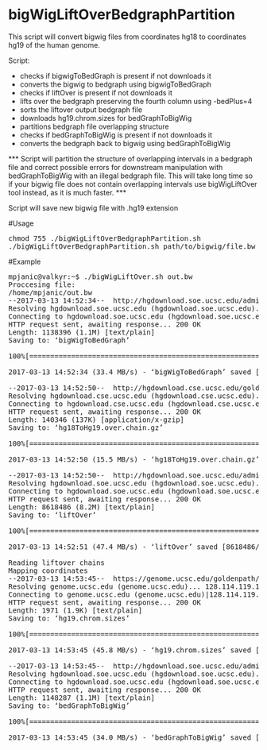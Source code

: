 # bigWigLiftOverBedgraphPartition

This script will convert bigwig files from coordinates hg18 to coordinates hg19 of the human genome.

Script:
- checks if bigwigToBedGraph is present if not downloads it
- converts the bigwig to bedgraph using bigwigToBedGraph
- checks if liftOver is present if not downloads it
- lifts over the bedgraph preserving the fourth column using -bedPlus=4
- sorts the liftover output bedgraph file
- downloads hg19.chrom.sizes for bedGraphToBigWig
- partitions bedgraph file overlapping structure
- checks if bedGraphToBigWig is present if not downloads it
- converts the bedgraph back to bigwig using bedGraphToBigWig

*** Script will partition the structure of overlapping intervals in a bedgraph file and correct possible errors for downstream manipulation with bedGraphToBigWig with an illegal bedgraph file. This will take long time so if your bigwig file does not contain overlapping intervals use bigWigLiftOver tool instead, as it is much faster. ***


Script will save new bigwig file with .hg19 extension


#Usage

<pre>
chmod 755 ./bigWigLiftOverBedgraphPartition.sh
./bigWigLiftOverBedgraphPartition.sh path/to/bigwig/file.bw
</pre>

#Example

<pre>
mpjanic@valkyr:~$ ./bigWigLiftOver.sh out.bw 
Proccesing file:
/home/mpjanic/out.bw
--2017-03-13 14:52:34--  http://hgdownload.soe.ucsc.edu/admin/exe/linux.x86_64.v287/bigWigToBedGraph
Resolving hgdownload.soe.ucsc.edu (hgdownload.soe.ucsc.edu)... 128.114.119.163
Connecting to hgdownload.soe.ucsc.edu (hgdownload.soe.ucsc.edu)|128.114.119.163|:80... connected.
HTTP request sent, awaiting response... 200 OK
Length: 1138396 (1.1M) [text/plain]
Saving to: ‘bigWigToBedGraph’

100%[=======================================================================================================================================================>] 1,138,396   --.-K/s   in 0.03s   

2017-03-13 14:52:34 (33.4 MB/s) - ‘bigWigToBedGraph’ saved [1138396/1138396]

--2017-03-13 14:52:50--  http://hgdownload.cse.ucsc.edu/goldenpath/hg18/liftOver/hg18ToHg19.over.chain.gz
Resolving hgdownload.cse.ucsc.edu (hgdownload.cse.ucsc.edu)... 128.114.119.163
Connecting to hgdownload.cse.ucsc.edu (hgdownload.cse.ucsc.edu)|128.114.119.163|:80... connected.
HTTP request sent, awaiting response... 200 OK
Length: 140346 (137K) [application/x-gzip]
Saving to: ‘hg18ToHg19.over.chain.gz’

100%[=======================================================================================================================================================>] 140,346     --.-K/s   in 0.009s  

2017-03-13 14:52:50 (15.5 MB/s) - ‘hg18ToHg19.over.chain.gz’ saved [140346/140346]

--2017-03-13 14:52:50--  http://hgdownload.soe.ucsc.edu/admin/exe/linux.x86_64.v287/liftOver
Resolving hgdownload.soe.ucsc.edu (hgdownload.soe.ucsc.edu)... 128.114.119.163
Connecting to hgdownload.soe.ucsc.edu (hgdownload.soe.ucsc.edu)|128.114.119.163|:80... connected.
HTTP request sent, awaiting response... 200 OK
Length: 8618486 (8.2M) [text/plain]
Saving to: ‘liftOver’

100%[=======================================================================================================================================================>] 8,618,486   47.4MB/s   in 0.2s   

2017-03-13 14:52:51 (47.4 MB/s) - ‘liftOver’ saved [8618486/8618486]

Reading liftover chains
Mapping coordinates
--2017-03-13 14:53:45--  https://genome.ucsc.edu/goldenpath/help/hg19.chrom.sizes
Resolving genome.ucsc.edu (genome.ucsc.edu)... 128.114.119.132, 128.114.119.133, 128.114.119.131, ...
Connecting to genome.ucsc.edu (genome.ucsc.edu)|128.114.119.132|:443... connected.
HTTP request sent, awaiting response... 200 OK
Length: 1971 (1.9K) [text/plain]
Saving to: ‘hg19.chrom.sizes’

100%[=======================================================================================================================================================>] 1,971       --.-K/s   in 0s      

2017-03-13 14:53:45 (45.8 MB/s) - ‘hg19.chrom.sizes’ saved [1971/1971]

--2017-03-13 14:53:45--  http://hgdownload.soe.ucsc.edu/admin/exe/linux.x86_64.v287/bedGraphToBigWig
Resolving hgdownload.soe.ucsc.edu (hgdownload.soe.ucsc.edu)... 128.114.119.163
Connecting to hgdownload.soe.ucsc.edu (hgdownload.soe.ucsc.edu)|128.114.119.163|:80... connected.
HTTP request sent, awaiting response... 200 OK
Length: 1148287 (1.1M) [text/plain]
Saving to: ‘bedGraphToBigWig’

100%[=======================================================================================================================================================>] 1,148,287   --.-K/s   in 0.03s   

2017-03-13 14:53:45 (34.0 MB/s) - ‘bedGraphToBigWig’ saved [1148287/1148287]

</pre>



